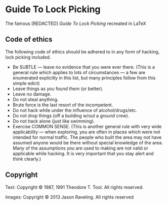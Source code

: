 # Guide To Lock Picking
The famous \[REDACTED\] *Guide To Lock Picking* recreated in LaTeX
## Code of ethics
The following code of ethics should be adhered to in any form of hacking, lock picking included.
- Be SUBTLE — leave no evidence that you were ever there. (This is a general rule which applies to lots of circumstances — a few are enumerated explicitly in this list, but many principles follow from this simple edict)
- Leave things as you found them (or better).
- Leave no damage.
- Do not steal anything.
- Brute force is the last resort of the incompetent.
- Do not hack while under the influence of alcohol/drugs/etc.
- Do not drop things (off a building w/out a ground crew).
- Do not hack alone (just like swimming).
- Exercise COMMON SENSE. (This is another general rule with very wide applicability — when exploring, you are often in places which were not intended for normal traffic. The people who built the area may not have assumed anyone would be there without special knowledge of the area. Many of the assumptions you are used to making are not valid or applicable while hacking. It is very important that you stay alert and think clearly.)
## Copyright
Text: Copyright © 1987, 1991 Theodore T. Tool. All rights reserved.

Images: Copyright © 2013 Jason Raveling. All rights reserved

